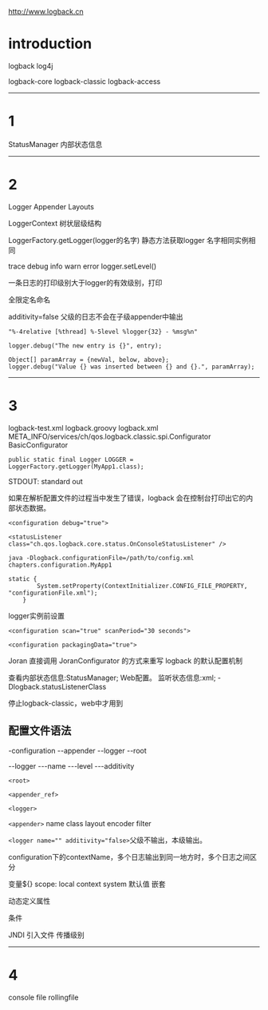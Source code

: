 http://www.logback.cn

# introduction

logback log4j

logback-core logback-classic logback-access

----------

# 1

StatusManager 内部状态信息

----------

# 2

Logger Appender Layouts

LoggerContext 树状层级结构

LoggerFactory.getLogger(logger的名字) 静态方法获取logger 名字相同实例相同

trace debug info warn error logger.setLevel()

一条日志的打印级别大于logger的有效级别，打印

全限定名命名

additivity=false 父级的日志不会在子级appender中输出

```
"%-4relative [%thread] %-5level %logger{32} - %msg%n"
```

```
logger.debug("The new entry is {}", entry);
```

```
Object[] paramArray = {newVal, below, above};
logger.debug("Value {} was inserted between {} and {}.", paramArray);
```

----------

# 3

logback-test.xml
logback.groovy 
logback.xml
META_INFO/services/ch/qos.logback.classic.spi.Configurator
BasicConfigurator

```
public static final Logger LOGGER = LoggerFactory.getLogger(MyApp1.class);
```

STDOUT: standard out

如果在解析配置文件的过程当中发生了错误，logback 会在控制台打印出它的内部状态数据。

```<configuration debug="true">```

```<statusListener class="ch.qos.logback.core.status.OnConsoleStatusListener" />```

```java -Dlogback.configurationFile=/path/to/config.xml chapters.configuration.MyApp1```
```
static {
        System.setProperty(ContextInitializer.CONFIG_FILE_PROPERTY, "configurationFile.xml");
    }
```
logger实例前设置

```<configuration scan="true" scanPeriod="30 seconds">```

```<configuration packagingData="true">```

Joran
直接调用 JoranConfigurator 的方式来重写 logback 的默认配置机制

查看内部状态信息:StatusManager; Web配置。
监听状态信息:xml; -Dlogback.statusListenerClass

停止logback-classic，web中才用到

## 配置文件语法
-configuration
--appender
--logger
--root

--logger
---name
---level
---additivity

```<root>```

```<appender_ref>```

```<logger>```

```<appender>``` name class layout encoder filter

```<logger name="" additivity="false>```父级不输出，本级输出。

configuration下的contextName，多个日志输出到同一地方时，多个日志之间区分

变量${}
scope: local context system
默认值
嵌套

动态定义属性

条件

JNDI
引入文件
传播级别

----------
# 4

console file rollingfile





